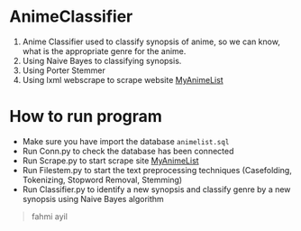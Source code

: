 # AnimeClassifier
1. Anime Classifier used to classify synopsis of anime, so we can know, what is the appropriate genre for the anime.
2. Using Naive Bayes to classifying synopsis.
3. Using Porter Stemmer
4. Using lxml webscrape to scrape website [MyAnimeList](https://myanimelist.net/anime.php)

# How to run program
* Make sure you have import the database `animelist.sql`
* Run Conn.py to check the database has been connected
* Run Scrape.py to start scrape site [MyAnimeList](https://myanimelist.net/anime.php)
* Run Filestem.py to start the text preprocessing techniques (Casefolding, Tokenizing, Stopword Removal, Stemming)
* Run Classifier.py to identify a new synopsis and classify genre by a new synopsis using Naive Bayes algorithm

> fahmi ayil
